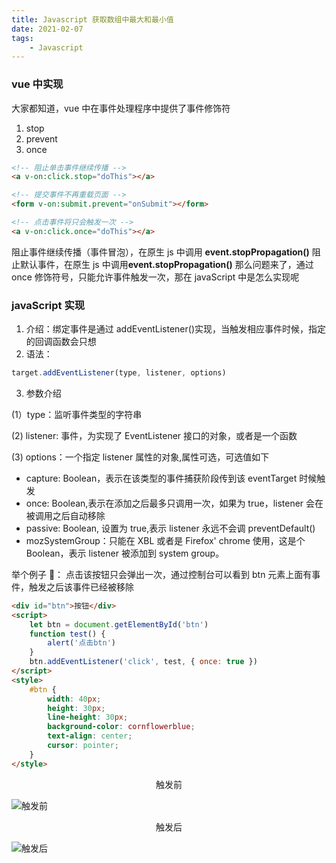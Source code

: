 ```yaml
---
title: Javascript 获取数组中最大和最小值
date: 2021-02-07
tags:
    - Javascript
---
```


### vue 中实现

大家都知道，vue 中在事件处理程序中提供了事件修饰符

1. stop
2. prevent
3. once

```html
<!-- 阻止单击事件继续传播 -->
<a v-on:click.stop="doThis"></a>

<!-- 提交事件不再重载页面 -->
<form v-on:submit.prevent="onSubmit"></form>

<!-- 点击事件将只会触发一次 -->
<a v-on:click.once="doThis"></a>
```

阻止事件继续传播（事件冒泡），在原生 js 中调用 **event.stopPropagation()**
阻止默认事件，在原生 js 中调用**event.stopPropagation()**
那么问题来了，通过 once 修饰符号，只能允许事件触发一次，那在 javaScript 中是怎么实现呢

### javaScript 实现

1. 介绍：绑定事件是通过 addEventListener()实现，当触发相应事件时候，指定的回调函数会只想
2. 语法：

```js
target.addEventListener(type, listener, options)
```

3. 参数介绍

(1）type：监听事件类型的字符串

(2) listener: 事件，为实现了 EventListener 接口的对象，或者是一个函数

(3) options：一个指定 listener 属性的对象,属性可选，可选值如下

-   capture: Boolean，表示在该类型的事件捕获阶段传到该 eventTarget 时候触发
-   once: Boolean,表示在添加之后最多只调用一次，如果为 true，listener 会在被调用之后自动移除
-   passive: Boolean, 设置为 true,表示 listener 永远不会调 preventDefault()
-   mozSystemGroup：只能在 XBL 或者是 Firefox' chrome 使用，这是个 Boolean，表示 listener 被添加到 system group。

举个例子 🌰： 点击该按钮只会弹出一次，通过控制台可以看到 btn 元素上面有事件，触发之后该事件已经被移除

```html
<div id="btn">按钮</div>
<script>
    let btn = document.getElementById('btn')
    function test() {
        alert('点击btn')
    }
    btn.addEventListener('click', test, { once: true })
</script>
<style>
    #btn {
        width: 40px;
        height: 30px;
        line-height: 30px;
        background-color: cornflowerblue;
        text-align: center;
        cursor: pointer;
    }
</style>
```

<div align='center'>触发前</div>

![触发前](https://i.niupic.com/images/2021/02/03/9aY8.png)

<div align='center'>触发后</div>

![触发后](https://i.niupic.com/images/2021/02/03/9aY9.png)
